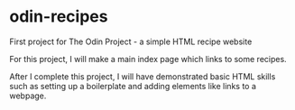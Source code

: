 # odin-recipes
First project for The Odin Project - a simple HTML recipe website

For this project, I will make a main index page which links to some recipes.

After I complete this project, I will have demonstrated basic HTML skills such as setting up a boilerplate and adding elements like links to a webpage.